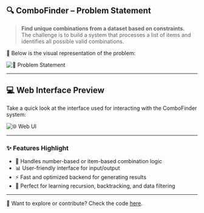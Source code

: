## 🔍 ComboFinder – Problem Statement

> **Find unique combinations from a dataset based on constraints.**  
> The challenge is to build a system that processes a list of items and identifies all possible valid combinations.

📌 Below is the visual representation of the problem:

![🧩 Problem Statement](https://user-images.githubusercontent.com/7460892/173579493-d718c024-4844-4c30-afd5-71bd641a49d0.png)

---

## 💻 Web Interface Preview

Take a quick look at the interface used for interacting with the ComboFinder system:

![🌐 Web UI](https://user-images.githubusercontent.com/7460892/173579832-ee775b06-9ceb-4881-9afe-d2e4dbef1b29.png)

---

### ✨ Features Highlight

- 🔢 Handles number-based or item-based combination logic
- 📊 User-friendly interface for input/output
- ⚡ Fast and optimized backend for generating results
- 🧠 Perfect for learning recursion, backtracking, and data filtering

---

📁 Want to explore or contribute? Check the code [here](https://github.com/devansh2604/challenge-questions).
